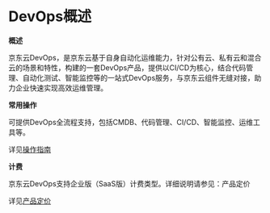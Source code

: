 # DevOps概述

**概述**

京东云DevOps，是京东云基于自身自动化运维能力，针对公有云、私有云和混合云的场景和特性，构建的一套DevOps产品，提供以CI/CD为核心，结合代码管理、自动化测试、智能监控等的一站式DevOps服务，与京东云组件无缝对接，助力企业快速实现高效运维管理。


**常用操作**

可提供DevOps全流程支持，包括CMDB、代码管理、CI/CD、智能监控、运维工具等。

详见[操作指南](https://github.com/jdcloudcom/cn/tree/edit/documentation/Management-and-Monitoring/DevOps/%E6%93%8D%E4%BD%9C%E6%8C%87%E5%8D%97)

**计费**

京东云DevOps支持企业版（SaaS版）计费类型。详细说明请参见：产品定价

详见[产品定价](https://github.com/jdcloudcom/cn/tree/edit/documentation/Management-and-Monitoring/DevOps/%E4%BA%A7%E5%93%81%E5%AE%9A%E4%BB%B7)
